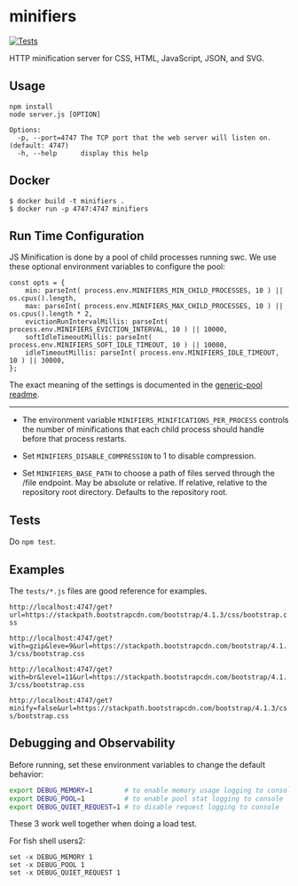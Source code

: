# minifiers

[![Tests](https://github.com/Automattic/minifiers/actions/workflows/requests.yml/badge.svg)](https://github.com/Automattic/minifiers/actions)

HTTP minification server for CSS, HTML, JavaScript, JSON, and SVG.

## Usage

```
npm install
node server.js [OPTION]

Options:
  -p, --port=4747 The TCP port that the web server will listen on. (default: 4747)
  -h, --help      display this help
```

## Docker

```
$ docker build -t minifiers .
$ docker run -p 4747:4747 minifiers
```

## Run Time Configuration

JS Minification is done by a pool of child processes running swc. We use these
optional environment variables to configure the pool:

```
const opts = {
	min: parseInt( process.env.MINIFIERS_MIN_CHILD_PROCESSES, 10 ) || os.cpus().length,
	max: parseInt( process.env.MINIFIERS_MAX_CHILD_PROCESSES, 10 ) || os.cpus().length * 2,
	evictionRunIntervalMillis: parseInt( process.env.MINIFIERS_EVICTION_INTERVAL, 10 ) || 10000,
	softIdleTimeoutMillis: parseInt( process.env.MINIFIERS_SOFT_IDLE_TIMEOUT, 10 ) || 10000,
	idleTimeoutMillis: parseInt( process.env.MINIFIERS_IDLE_TIMEOUT, 10 ) || 30000,
};
```

The exact meaning of the settings is documented in the [generic-pool
readme](https://www.npmjs.com/package/generic-pool).

---

- The environment variable `MINIFIERS_MINIFICATIONS_PER_PROCESS` controls the number of minifications
  that each child process should handle before that process restarts.

* Set `MINIFIERS_DISABLE_COMPRESSION` to 1 to disable compression.

* Set `MINIFIERS_BASE_PATH` to choose a path of files served through the
  /file endpoint. May be absolute or relative. If relative, relative to the
  repository root directory. Defaults to the repository root.

## Tests

Do `npm test`.

## Examples

The `tests/*.js` files are good reference for examples.

`http://localhost:4747/get?url=https://stackpath.bootstrapcdn.com/bootstrap/4.1.3/css/bootstrap.css`

`http://localhost:4747/get?with=gzip&leve=9&url=https://stackpath.bootstrapcdn.com/bootstrap/4.1.3/css/bootstrap.css`

`http://localhost:4747/get?with=br&level=11&url=https://stackpath.bootstrapcdn.com/bootstrap/4.1.3/css/bootstrap.css`

`http://localhost:4747/get?minify=false&url=https://stackpath.bootstrapcdn.com/bootstrap/4.1.3/css/bootstrap.css`

## Debugging and Observability

Before running, set these environment variables to change the default behavior:

```bash
export DEBUG_MEMORY=1        # to enable memory usage logging to console
export DEBUG_POOL=1          # to enable pool stat logging to console
export DEBUG_QUIET_REQUEST=1 # to disable request logging to console
```

These 3 work well together when doing a load test.

For fish shell users2:

```fish
set -x DEBUG_MEMORY 1
set -x DEBUG_POOL 1
set -x DEBUG_QUIET_REQUEST 1
```
